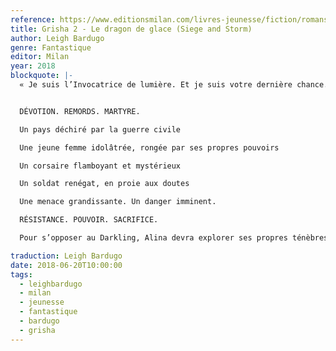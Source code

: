 ```yaml
---
reference: https://www.editionsmilan.com/livres-jeunesse/fiction/romans-ados/le-dragon-de-glace
title: Grisha 2 - Le dragon de glace (Siege and Storm)
author: Leigh Bardugo
genre: Fantastique
editor: Milan
year: 2018
blockquote: |-
  « Je suis l’Invocatrice de lumière. Et je suis votre dernière chance.»


  DÉVOTION. REMORDS. MARTYRE.

  Un pays déchiré par la guerre civile

  Une jeune femme idolâtrée, rongée par ses propres pouvoirs

  Un corsaire flamboyant et mystérieux

  Un soldat renégat, en proie aux doutes

  Une menace grandissante. Un danger imminent.

  RÉSISTANCE. POUVOIR. SACRIFICE.

  Pour s’opposer au Darkling, Alina devra explorer ses propres ténèbres. Au risque d’y perdre sa lumière.

traduction: Leigh Bardugo
date: 2018-06-20T10:00:00
tags:
  - leighbardugo
  - milan
  - jeunesse
  - fantastique
  - bardugo
  - grisha
---
```

